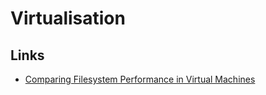 # Virtualisation

## Links

 * [Comparing Filesystem Performance in Virtual Machines](http://mitchellh.com/comparing-filesystem-performance-in-virtual-machines)

